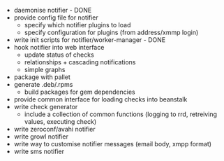  * daemonise notifier - DONE
 * provide config file for notifier
   * specify which notifier plugins to load
   * specify configuration for plugins (from address/xmmp login)
 * write init scripts for notifier/worker-manager - DONE
 * hook notifier into web interface
   * update status of checks
   * relationships + cascading notifications
   * simple graphs
 * package with pallet
 * generate .deb/.rpms
   * build packages for gem dependencies
 * provide common interface for loading checks into beanstalk
 * write check generator
   * include a collection of common functions 
     (logging to rrd, retreiving values, executing check)
 * write zeroconf/avahi notifier
 * write growl notifier
 * write way to customise notifier messages (email body, xmpp format)
 * write sms notifier

